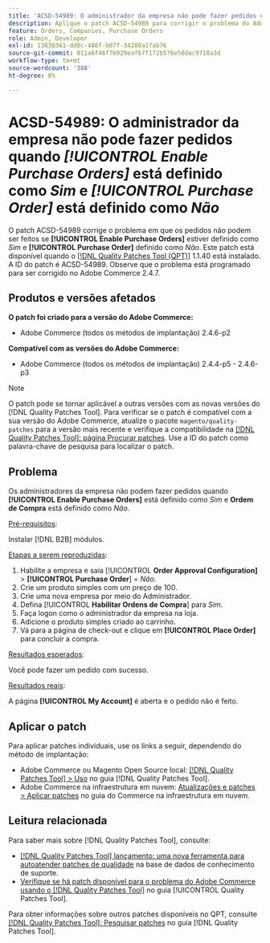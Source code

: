 ```yaml
---
title: 'ACSD-54989: O administrador da empresa não pode fazer pedidos quando [!UICONTROL Enable Purchase Orders] está definido como Sim e [!UICONTROL Purchase Order] está definido como Não'
description: Aplique o patch ACSD-54989 para corrigir o problema do Adobe Commerce em que o administrador da empresa não pode fazer pedidos se [!UICONTROL Enable Purchase Orders] estiver definido como Sim e [!UICONTROL Purchase Order] estiver definido como Não.
feature: Orders, Companies, Purchase Orders
role: Admin, Developer
exl-id: 13830361-dd0c-486f-b07f-34280a17ab76
source-git-commit: 011a6f46f76029eaf67f172b576e58dac9710a3d
workflow-type: tm+mt
source-wordcount: '388'
ht-degree: 0%

---
```


# ACSD-54989: O administrador da empresa não pode fazer pedidos quando *[!UICONTROL Enable Purchase Orders]* está definido como *Sim* e *[!UICONTROL Purchase Order]* está definido como *Não*

O patch ACSD-54989 corrige o problema em que os pedidos não podem ser feitos se **[!UICONTROL Enable Purchase Orders]** estiver definido como *Sim* e **[!UICONTROL Purchase Order]** definido como *Não*. Este patch está disponível quando o [[!DNL Quality Patches Tool (QPT)]](https://experienceleague.adobe.com/pt-br/docs/commerce-operations/tools/quality-patches-tool/quality-patches-tool-to-self-serve-quality-patches) 1.1.40 está instalado. A ID do patch é ACSD-54989. Observe que o problema está programado para ser corrigido no Adobe Commerce 2.4.7.

## Produtos e versões afetados

**O patch foi criado para a versão do Adobe Commerce:**

* Adobe Commerce (todos os métodos de implantação) 2.4.6-p2

**Compatível com as versões do Adobe Commerce:**

* Adobe Commerce (todos os métodos de implantação) 2.4.4-p5 - 2.4.6-p3

>[!NOTE]
>
>O patch pode se tornar aplicável a outras versões com as novas versões do [!DNL Quality Patches Tool]. Para verificar se o patch é compatível com a sua versão do Adobe Commerce, atualize o pacote `magento/quality-patches` para a versão mais recente e verifique a compatibilidade na [[!DNL Quality Patches Tool]: página Procurar patches](https://experienceleague.adobe.com/tools/commerce-quality-patches/index.html?lang=pt-BR). Use a ID do patch como palavra-chave de pesquisa para localizar o patch.

## Problema

Os administradores da empresa não podem fazer pedidos quando **[!UICONTROL Enable Purchase Orders]** está definido como *Sim* e **Ordem de Compra** está definido como *Não*.

<u>Pré-requisitos</u>:

Instalar [!DNL B2B] módulos.

<u>Etapas a serem reproduzidas</u>:

1. Habilite a empresa e saia [!UICONTROL **Order Approval Configuration]** > **[!UICONTROL Purchase Order**] = *Não*.
1. Crie um produto simples com um preço de 100.
1. Crie uma nova empresa por meio do Administrador.
1. Defina [!UICONTROL **Habilitar Ordens de Compra**] para *Sim*.
1. Faça logon como o administrador da empresa na loja.
1. Adicione o produto simples criado ao carrinho.
1. Vá para a página de check-out e clique em **[!UICONTROL Place Order]** para concluir a compra.

<u>Resultados esperados</u>:

Você pode fazer um pedido com sucesso.

<u>Resultados reais</u>:

A página **[!UICONTROL My Account]** é aberta e o pedido não é feito.

## Aplicar o patch

Para aplicar patches individuais, use os links a seguir, dependendo do método de implantação:

* Adobe Commerce ou Magento Open Source local: [[!DNL Quality Patches Tool] > Uso](/help/tools/quality-patches-tool/usage.md) no guia [!DNL Quality Patches Tool].
* Adobe Commerce na infraestrutura em nuvem: [Atualizações e patches > Aplicar patches](https://experienceleague.adobe.com/docs/commerce-cloud-service/user-guide/develop/upgrade/apply-patches.html?lang=pt-BR) no guia do Commerce na infraestrutura em nuvem.

## Leitura relacionada

Para saber mais sobre [!DNL Quality Patches Tool], consulte:

* [[!DNL Quality Patches Tool] lançamento: uma nova ferramenta para autoatender patches de qualidade](https://experienceleague.adobe.com/pt-br/docs/commerce-operations/tools/quality-patches-tool/quality-patches-tool-to-self-serve-quality-patches) na base de dados de conhecimento de suporte.
* [Verifique se há patch disponível para o problema do Adobe Commerce usando o  [!DNL Quality Patches Tool]](/help/tools/quality-patches-tool/patches-available-in-qpt/check-patch-for-magento-issue-with-magento-quality-patches.md) no guia [!UICONTROL Quality Patches Tool].


Para obter informações sobre outros patches disponíveis no QPT, consulte [[!DNL Quality Patches Tool]: Pesquisar patches](https://experienceleague.adobe.com/tools/commerce-quality-patches/index.html?lang=pt-BR) no guia [!DNL Quality Patches Tool].
